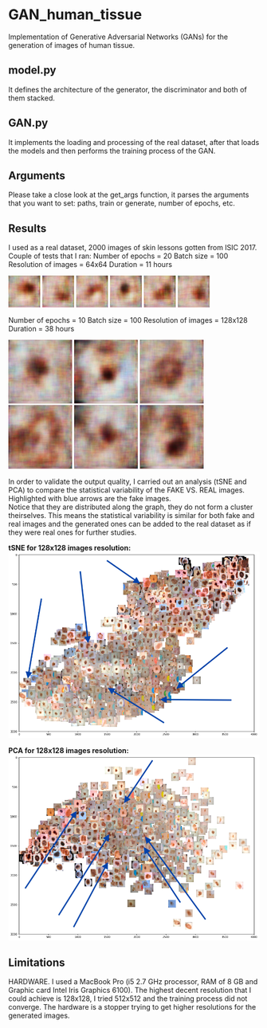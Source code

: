 # GAN_human_tissue
Implementation of Generative Adversarial Networks (GANs) for the generation of images of human tissue.

## model.py
It defines the architecture of the generator, the discriminator and both of them stacked.
## GAN.py
It implements the loading and processing of the real dataset, after that loads the models and then performs the training process of the GAN.

## Arguments
Please take a close look at the get_args function, it parses the arguments that you want to set: paths, train or generate, number of epochs, etc. 

## Results
I used as a real dataset, 2000 images of skin lessons gotten from ISIC 2017.  
Couple of tests that I ran:
Number of epochs = 20 
Batch size = 100
Resolution of images = 64x64 
Duration = 11 hours

![alt text](https://github.com/pjsegcab/GAN_human_tissue/blob/master/64x64/10.jpg) ![alt text](https://github.com/pjsegcab/GAN_human_tissue/blob/master/64x64/11.jpg) ![alt text](https://github.com/pjsegcab/GAN_human_tissue/blob/master/64x64/14.jpg) ![alt text](https://github.com/pjsegcab/GAN_human_tissue/blob/master/64x64/19.jpg) ![alt text](https://github.com/pjsegcab/GAN_human_tissue/blob/master/64x64/20.jpg) ![alt text](https://github.com/pjsegcab/GAN_human_tissue/blob/master/64x64/21.jpg)

Number of epochs = 10
Batch size = 100
Resolution of images = 128x128 
Duration = 38 hours

![alt text](https://github.com/pjsegcab/GAN_human_tissue/blob/master/128x128/11.jpg) ![alt text](https://github.com/pjsegcab/GAN_human_tissue/blob/master/128x128/18.jpg) ![alt text](https://github.com/pjsegcab/GAN_human_tissue/blob/master/128x128/19.jpg) ![alt text](https://github.com/pjsegcab/GAN_human_tissue/blob/master/128x128/20.jpg) ![alt text](https://github.com/pjsegcab/GAN_human_tissue/blob/master/128x128/22.jpg) ![alt text](https://github.com/pjsegcab/GAN_human_tissue/blob/master/128x128/23.jpg)  

In order to validate the output quality, I carried out an analysis (tSNE and PCA) to compare the statistical variability of the FAKE VS. REAL images. Highlighted with blue arrows are the fake images.  
Notice that they are distributed along the graph, they do not form a cluster theirselves. This means the statistical variability is similar for both fake and real images and the generated ones can be added to the real dataset as if they were real ones for further studies.  

__tSNE for 128x128 images resolution:__  
![alt text](https://github.com/pjsegcab/GAN_human_tissue/blob/master/Validation/tSNE_128px.png)  

__PCA for 128x128 images resolution:__  
![alt text](https://github.com/pjsegcab/GAN_human_tissue/blob/master/Validation/PCA_128px.png)  


## Limitations
HARDWARE. I used a MacBook Pro (i5 2.7 GHz processor, RAM of 8 GB and Graphic card Intel Iris Graphics 6100). The highest decent resolution that I could achieve is 128x128, I tried 512x512 and the training process did not converge. The hardware is a stopper trying to get higher resolutions for the generated images.




